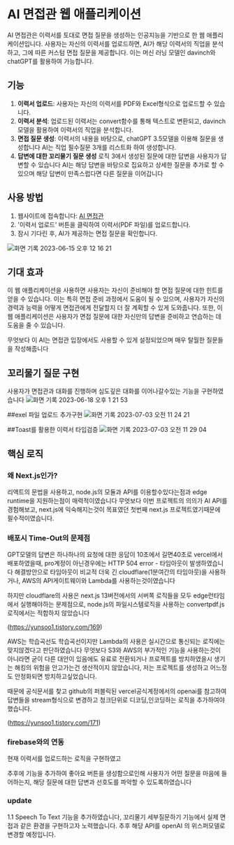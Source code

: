 # AI 면접관 웹 애플리케이션

AI 면접관은 이력서를 토대로 면접 질문을 생성하는 인공지능을 기반으로 한 웹 애플리케이션입니다. 사용자는 자신의 이력서를 업로드하면, 
AI가 해당 이력서의 직업을 분석하고, 
그에 따른 커스텀 면접 질문을 제공합니다. 이는 머신 러닝 모델인 davinch와 chatGPT를 활용하여 가능합니다.

## 기능

1. **이력서 업로드**: 사용자는 자신의 이력서를 PDF와 Excel형식으로 업로드할 수 있습니다.
2. **이력서 분석**: 업로드된 이력서는 convert함수를 통해 텍스트로 변환되고,
   davinch 모델을 활용하여 이력서의 직업을 분석합니다.
3. **면접 질문 생성**: 이력서의 내용을 바탕으로, chatGPT 3.5모델을 이용해 질문을 생성합니다
   AI는 직업 필수질문 3개를 리스트화 하여 생성합니다.
4. **답변에 대한 꼬리물기 질문 생성** 로직 3에서 생성된 질문에 대한 답변을 사용자가 답변할 수 있습니다
   AI는 해당 답변을 바탕으로 집요하고 상세한 질문을 추가로 할 수 있으며 해당 답변이 만족스럽다면 다른 질문을 이어갑니다


## 사용 방법

1. 웹사이트에 접속합니다: [AI 면접관](https://ai-interviewer-blond.vercel.app/)
2. '이력서 업로드' 버튼을 클릭하여 이력서(PDF 파일)를 업로드합니다.
3. 잠시 기다린 후, AI가 제공하는 면접 질문을 확인합니다.


![화면 기록 2023-06-15 오후 12 16 21](https://github.com/yunsoShin/AI_Interviewer/assets/91814941/d2d3dddd-339b-4e39-8d0e-929cfe5e7886)


## 기대 효과

이 웹 애플리케이션을 사용하면 사용자는 자신이 준비해야 할 면접 질문에 대한 힌트를 얻을 수 있습니다.
이는 특히 면접 준비 과정에서 도움이 될 수 있으며, 사용자가 자신의 경력과 능력을 어떻게 면접관에게 전달할지 더 잘 계획할 수 있게 도와줍니다. 또한, 이 웹 애플리케이션은 사용자가 면접 질문에 대한 자신만의 답변을 준비하고 연습하는 데 도움을 줄 수 있습니다.

무엇보다 이 AI는 면접관 입장에서도 사용할 수 있게 설정되었으며 매우 탈월한 질문들을 작성해줍니다

## 꼬리물기 질문 구현
사용자가 면접관과 대화를 진행하며 심도깊은 대화를 이어나갈수있는 기능을 구현하였습니다
![화면 기록 2023-06-18 오후 1 21 53](https://github.com/yunsoShin/AI_Interviewer/assets/91814941/05951742-10a7-40eb-90dd-42b909c9a4e8)


##exel 파일 업로드 추가구현
![화면 기록 2023-07-03 오전 11 24 21](https://github.com/yunsoShin/AI_Interviewer/assets/91814941/725ff451-df0d-478b-8b73-ae897cd21636)

##Toast를 활용한 이력서 타입검증
![화면 기록 2023-07-03 오전 11 29 04](https://github.com/yunsoShin/AI_Interviewer/assets/91814941/6596ac41-72b2-457c-b165-f7ecb532165a)



## 핵심 로직

### 왜 Next.js인가?

리액트의 문법을 사용하고, node.js의 모듈과 API를 이용할수있다는점과 edge runtime을 지원하는점이 매력적이였습니다
무엇보다 이번 프로젝트의 의의가 AI API를 경험해보고, next.js에 익숙해지는것이 목표였던 첫번째
next.js 프로젝트였기때문에 필수적이였습니다.

### 배포시 Time-Out의 문제점

GPT모델의 답변은 하나하나의 요청에 대한 응답이 10초에서 길면40초로
vercel에서 배포하였을때, pro계정이 아닌경우에는 HTTP 504 error - 타임아웃이 발생하였습니다
해결방안으로 타임아웃이 비교적 더욱 긴 cloudflare(1분여간의 타임아웃)을 사용하거나,
AWS의 API게이트웨이와 Lambda를 사용하는것이였습니다

하지만 cloudflare의 사용은 next.js 13버전에서의 서버쪽 로직들을 모두 edge런타임에서 실행해야하는 문제점으로,
node.js의 파일시스템로직을 사용하는 convertpdf.js 로직에서는 적합하지 않았습니다

(https://yunsoo1.tistory.com/169)

AWS는 학습곡선도 학습곡선이지만
Lambda의 사용은 실시간으로 통신되는 
로직에는 맞지않겠다고 판단하였습니다
무엇보다 S3와 AWS의 부가적인 기능을 사용하는것이 아니라면 굳이 다른 대안이 있음에도 유료로 전환되거나
프로젝트를 방치하였을시 생기는 해킹의 위험을 안고가는건 생산적이지 않았습니다, 저는 프로젝트를 생성하고 어느정도 안정화되면 방치하고싶었습니다.

때문에 공식문서를 찾고 github의 퍼블릭된 vercel공식계정에서의 openai를 참고하여
답변들을 stream형식으로 변경하고 청크단위로 디코딩,인코딩하는 로직을 추가하여야했습니다.

(https://yunsoo1.tistory.com/171)

### firebase와의 연동

현재 이력서를 업로드하는 로직을 구현하였고

추후에 기능을 추가하여
좋아요 버튼을 생성함으로인해 사용자가 어떤 질문을 마음에 들어하는지, 해당 질문에 대한 답변과 선호도를 파악할 수 있도록하였습니다




### update
1.1 Speech To Text 기능을 추가하였습니다, 꼬리물기 세부질문하기 기능에서 실제 면접과 같은 환경을 구현하고자 노력했습니다.
추후 해당 API를 openAI 의 위스퍼모델로 변경할 예정입니다.


